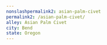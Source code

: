 ```yaml
---
﻿nonslashpermalink2: asian-palm-civet
permalink2: /asian-palm-civet/
alley: Asian Palm Civet
city: Bend
state: Oregon
---
```

